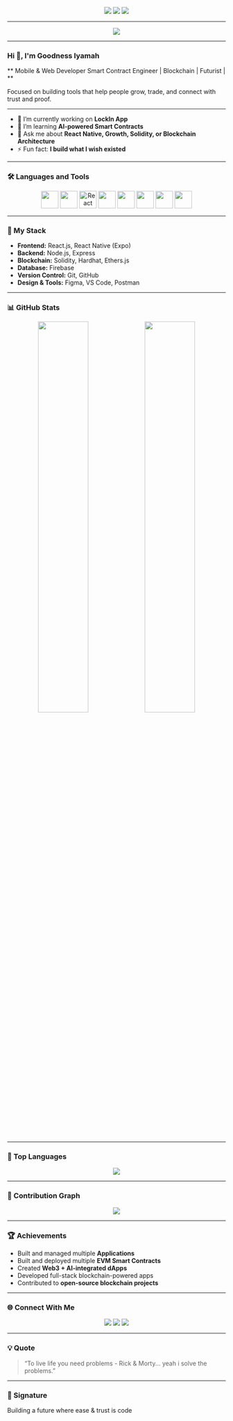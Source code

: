 <!-- Social Badges -->
<p align="center">
  <a href="https://linkedin.com/in/goodnessiyamah"><img src="https://img.shields.io/badge/LinkedIn-blue?style=flat&logo=linkedin" /></a>
  <a href="https://twitter.com/GoodnessFx"><img src="https://img.shields.io/badge/Twitter-black?style=flat&logo=x" /></a>
  <img src="https://komarev.com/ghpvc/?username=GoodnessFx&label=Profile+views&color=blue&style=flat" />
</p>

---

<!-- Animated Intro -->
<p align="center">
  <img src="https://readme-typing-svg.demolab.com?font=Fira+Code&weight=500&size=22&pause=1000&center=true&vCenter=true&width=440&lines=Smart+Contract+Developer;Blockchain+Futurist;Full+Stack+Engineer;Building+LockIn+App" />
</p>

---

### Hi 👋, I'm Goodness Iyamah  
** Mobile & Web Developer Smart Contract Engineer | Blockchain | Futurist | **

Focused on building tools that help people grow, trade, and connect with trust and proof.

---

- 🔭 I’m currently working on **LockIn App**
- 🌱 I’m learning **AI-powered Smart Contracts**
- 💬 Ask me about **React Native, Growth, Solidity,  or Blockchain Architecture**
- ⚡ Fun fact: **I build what I wish existed**

---

### 🛠️ Languages and Tools
<p align="center">
  <img src="https://cdn.jsdelivr.net/gh/devicons/devicon/icons/javascript/javascript-original.svg" width="40" />
  <img src="https://cdn.jsdelivr.net/gh/devicons/devicon/icons/react/react-original.svg" width="40" />
  <img src="https://cdn.jsdelivr.net/gh/devicons/devicon/icons/react/react-original.svg" width="40" title="React Native (Expo)" />
  <img src="https://cdn.jsdelivr.net/gh/devicons/devicon/icons/nodejs/nodejs-original.svg" width="40" />
  <img src="https://cdn.jsdelivr.net/gh/devicons/devicon/icons/solidity/solidity-original.svg" width="40" />
  <img src="https://cdn.jsdelivr.net/gh/devicons/devicon/icons/git/git-original.svg" width="40" />
  <img src="https://cdn.jsdelivr.net/gh/devicons/devicon/icons/github/github-original.svg" width="40" />
  <img src="https://cdn.jsdelivr.net/gh/devicons/devicon/icons/vscode/vscode-original.svg" width="40" />
</p>

---

### 🧠 My Stack
- **Frontend:** React.js, React Native (Expo)
- **Backend:** Node.js, Express
- **Blockchain:** Solidity, Hardhat, Ethers.js
- **Database:** Firebase
- **Version Control:** Git, GitHub
- **Design & Tools:** Figma, VS Code, Postman

---

### 📊 GitHub Stats
<p align="center">
  <img width="48%" src="https://github-readme-stats.vercel.app/api?username=GoodnessFx&show_icons=true&theme=radical" />
  <img width="48%" src="https://github-readme-streak-stats.herokuapp.com/?user=GoodnessFx&theme=radical" />
</p>

---

### 🧩 Top Languages
<p align="center">
  <img src="https://github-readme-stats.vercel.app/api/top-langs/?username=GoodnessFx&layout=compact&theme=radical" />
</p>

---

### 🐍 Contribution Graph
<p align="center">
  <img src="https://github.com/GoodnessFx/GoodnessFx/blob/output/github-contribution-grid-snake.svg" />
</p>

---

### 🏆 Achievements
- Built and managed multiple **Applications**
- Built and deployed multiple **EVM Smart Contracts**
- Created **Web3 + AI-integrated dApps**
- Developed full-stack blockchain-powered apps
- Contributed to **open-source blockchain projects**


---

### 🌐 Connect With Me
<p align="center">
  <a href="https://linkedin.com/in/goodnessiyamah" target="blank"><img src="https://img.shields.io/badge/-Goodness%20Iyamah-blue?style=flat-square&logo=Linkedin&logoColor=white"/></a>
  <a href="https://twitter.com/IGoodnessIyamah" target="blank"><img src="https://img.shields.io/badge/-@GoodnessFx-black?style=flat-square&logo=x&logoColor=white"/></a>
  <a href="mailto:goodnessiyamah1@gmail.com" target="blank"><img src="https://img.shields.io/badge/-Email%20Me-red?style=flat-square&logo=gmail&logoColor=white"/></a>
</p>

---

### 💡 Quote
> “To live life you need problems - Rick & Morty... yeah i solve the problems.”

---

### 🚀 Signature
Building a future where ease & trust is code
